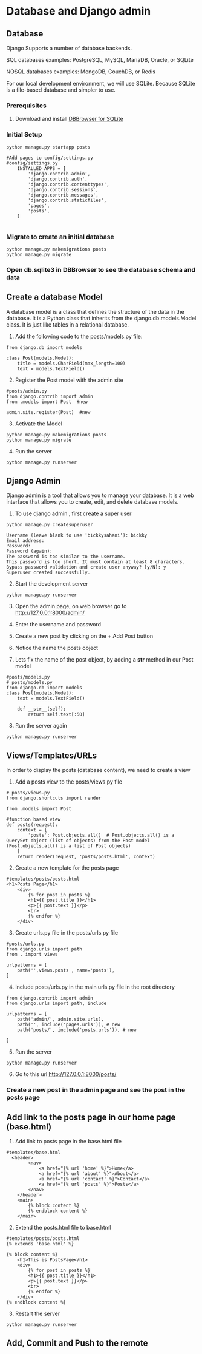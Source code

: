 # Database and Django admin
## Database 
Django Supports a number of database backends.

SQL databases examples:
PostgreSQL, MySQL, MariaDB, Oracle, or SQLite

NOSQL databases examples:
MongoDB, CouchDB, or Redis


For our local development environment, we will use SQLite. Because SQLite is a file-based database and simpler to use.

### Prerequisites
1. Download and install <a href="https://sqlitebrowser.org/dl/"> DBBrowser for SQLite </a>

### Initial Setup
```
python manage.py startapp posts

#Add pages to config/settings.py
#config/settings.py
    INSTALLED_APPS = [
        'django.contrib.admin',
        'django.contrib.auth',
        'django.contrib.contenttypes',
        'django.contrib.sessions',
        'django.contrib.messages',
        'django.contrib.staticfiles',
        'pages',
        'posts',
    ]


```
### Migrate to create an initial database
```
python manage.py makemigrations posts
python manage.py migrate
```
### Open db.sqlite3 in DBBrowser to see the database schema and data 

## Create a database Model
A database model is a class that defines the structure of the data in the database. It is a Python class that inherits from the django.db.models.Model class. It is just like tables in a relational database.

1. Add the following code to the posts/models.py file:
```
from django.db import models

class Post(models.Model):
    title = models.CharField(max_length=100)
    text = models.TextField()

```
2. Register the Post model with the admin site
```
#posts/admin.py
from django.contrib import admin
from .models import Post  #new

admin.site.register(Post)  #new
```
3. Activate the Model
```
python manage.py makemigrations posts
python manage.py migrate
```
4. Run the server
```
python manage.py runserver
```

## Django Admin
Django admin is a tool that allows you to manage your database. It is a web interface that allows you to create, edit, and delete database models.

1. To use django admin , first create a super user
```
python manage.py createsuperuser

Username (leave blank to use 'bickkysahani'): bickky
Email address: 
Password: 
Password (again): 
The password is too similar to the username.
This password is too short. It must contain at least 8 characters.
Bypass password validation and create user anyway? [y/N]: y
Superuser created successfully.

```

2. Start the development server
```     
python manage.py runserver
``` 
3. Open the admin page, on web browser go to http://127.0.0.1:8000/admin/

4. Enter the username and password

5. Create a new post by clicking on the + Add Post button
6. Notice the name the posts object

7. Lets fix the name of the post object, by adding a __str__ method in our Post model
```
#posts/models.py
# posts/models.py
from django.db import models
class Post(models.Model):
    text = models.TextField()

    def __str__(self):
        return self.text[:50]
```
8. Run the server again
```
python manage.py runserver
```

## Views/Templates/URLs
In order to display the posts (database content), we need to create a view

1. Add a posts view to the posts/views.py file
```
# posts/views.py
from django.shortcuts import render

from .models import Post

#function based view
def posts(request):
    context = {
        'posts': Post.objects.all()  # Post.objects.all() is a QuerySet object (list of objects) from the Post model (Post.objects.all() is a list of Post objects)
    }
    return render(request, 'posts/posts.html', context)
```

2. Create a new template for the posts page
```
#templates/posts/posts.html
<h1>Posts Page</h1>
    <div>
        {% for post in posts %}
        <h1>{{ post.title }}</h1>
        <p>{{ post.text }}</p>
        <br>
        {% endfor %}
    </div>

```

3. Create urls.py file in the posts/urls.py file
```
#posts/urls.py
from django.urls import path
from . import views

urlpatterns = [
    path('',views.posts , name='posts'),
]
```

4. Include posts/urls.py in the main urls.py file in the root directory
```
from django.contrib import admin
from django.urls import path, include

urlpatterns = [
    path('admin/', admin.site.urls),
    path('', include('pages.urls')), # new
    path('posts/', include('posts.urls')), # new

]

```

5. Run the server
```
python manage.py runserver
```
6. Go to this url http://127.0.0.1:8000/posts/


### Create a new post in the admin page and see the post in the posts page


## Add link to the posts page in our home page (base.html)
1. Add link to posts page in the base.html file
```
#templates/base.html
  <header>
        <nav>
            <a href="{% url 'home' %}">Home</a>
            <a href="{% url 'about' %}">About</a>
            <a href="{% url 'contact' %}">Contact</a>
            <a href="{% url 'posts' %}">Posts</a>
        </nav>
    </header>
    <main>
        {% block content %}
        {% endblock content %}
    </main>
```

2. Extend the posts.html file to base.html
```
#templates/posts/posts.html
{% extends 'base.html' %}

{% block content %}
    <h1>This is PostsPage</h1>
    <div>
        {% for post in posts %}
        <h1>{{ post.title }}</h1>
        <p>{{ post.text }}</p>
        <br>
        {% endfor %}
    </div>
{% endblock content %}
```

3. Restart the server
```
python manage.py runserver
```

## Add, Commit and Push to the remote 